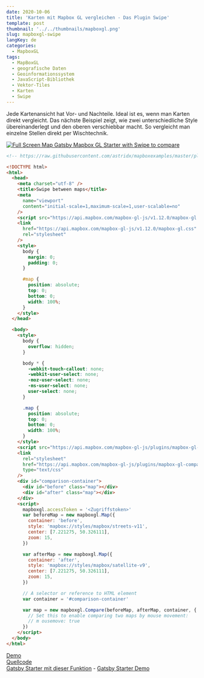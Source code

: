 ```yaml
---
date: 2020-10-06
title: 'Karten mit Mapbox GL vergleichen - Das Plugin Swipe'
template: post
thumbnail: '../../thumbnails/mapboxgl.png'
slug: mapboxgl-swipe
langKey: de
categories:
  - MapboxGL
tags:
  - MapBoxGL
  - geografische Daten
  - Geoinformationssystem
  - JavaScript-Bibliothek
  - Vektor-Tiles
  - Karten
  - Swipe
---
```


Jede Kartenansicht hat Vor- und Nachteile. Ideal ist es, wenn man Karten direkt vergleicht. Das nächste Beispiel zeigt, wie zwei unterschiedliche Style übereinanderlegt und den oberen verschiebbar macht. So vergleicht man einzelne Stellen direkt per Wischtechnik.

[![Full Screen Map Gatsby Mapbox GL Starter with Swipe to compare](https://user-images.githubusercontent.com/9974686/97810147-16d77300-1c72-11eb-8573-d464b249af22.png)](https://astridx.github.io/gatsbystarter/gatsby-starter-mapbox-examples/map-swipe)

```html {numberLines: -2}
<!-- https://raw.githubusercontent.com/astridx/mapboxexamples/master/plugins/mapbox-gl-compare-swipe-between-maps.html -->

<!DOCTYPE html>
<html>
  <head>
    <meta charset="utf-8" />
    <title>Swipe between maps</title>
    <meta
      name="viewport"
      content="initial-scale=1,maximum-scale=1,user-scalable=no"
    />
    <script src="https://api.mapbox.com/mapbox-gl-js/v1.12.0/mapbox-gl.js"></script>
    <link
      href="https://api.mapbox.com/mapbox-gl-js/v1.12.0/mapbox-gl.css"
      rel="stylesheet"
    />
    <style>
      body {
        margin: 0;
        padding: 0;
      }

      #map {
        position: absolute;
        top: 0;
        bottom: 0;
        width: 100%;
      }
    </style>
  </head>

  <body>
    <style>
      body {
        overflow: hidden;
      }

      body * {
        -webkit-touch-callout: none;
        -webkit-user-select: none;
        -moz-user-select: none;
        -ms-user-select: none;
        user-select: none;
      }

      .map {
        position: absolute;
        top: 0;
        bottom: 0;
        width: 100%;
      }
    </style>
    <script src="https://api.mapbox.com/mapbox-gl-js/plugins/mapbox-gl-compare/v0.4.0/mapbox-gl-compare.js"></script>
    <link
      rel="stylesheet"
      href="https://api.mapbox.com/mapbox-gl-js/plugins/mapbox-gl-compare/v0.4.0/mapbox-gl-compare.css"
      type="text/css"
    />
    <div id="comparison-container">
      <div id="before" class="map"></div>
      <div id="after" class="map"></div>
    </div>
    <script>
      mapboxgl.accessToken = '<Zugriffstoken>'
      var beforeMap = new mapboxgl.Map({
        container: 'before',
        style: 'mapbox://styles/mapbox/streets-v11',
        center: [7.221275, 50.326111],
        zoom: 15,
      })

      var afterMap = new mapboxgl.Map({
        container: 'after',
        style: 'mapbox://styles/mapbox/satellite-v9',
        center: [7.221275, 50.326111],
        zoom: 15,
      })

      // A selector or reference to HTML element
      var container = '#comparison-container'

      var map = new mapboxgl.Compare(beforeMap, afterMap, container, {
        // Set this to enable comparing two maps by mouse movement:
        // m ousemove: true
      })
    </script>
  </body>
</html>
```

[Demo](https://astridx.github.io/mapboxexamples/plugins/mapbox-gl-compare-swipe-between-maps.html)  
[Quellcode](https://github.com/astridx/mapboxexamples/blob/master/plugins/mapbox-gl-compare-swipe-between-maps.html)  
[Gatsby Starter mit dieser Funktion](https://github.com/astridx/gatsby-starter-mapbox-examples) - [Gatsby Starter Demo](https://astridx.github.io/gatsbystarter/gatsby-starter-mapbox-examples/)
<img src="https://vg07.met.vgwort.de/na/3e7b18544a6146009a4d7323d47a306e" width="1" height="1" alt="">
